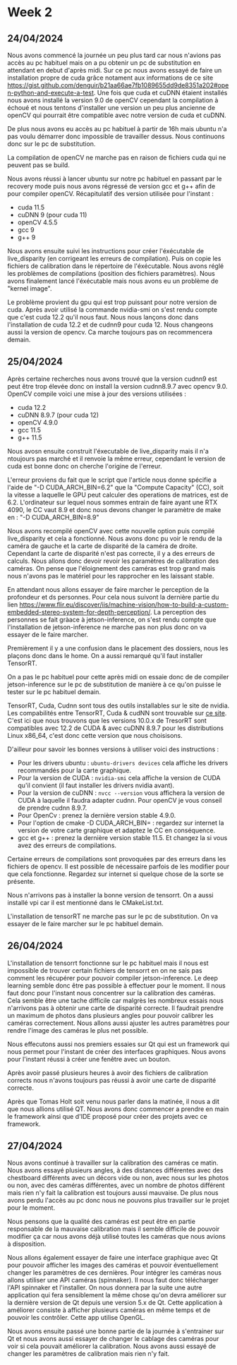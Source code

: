 # Week 2

## 24/04/2024

Nous avons commencé la journée un peu plus tard car nous n'avions pas accès au pc habituel mais on a pu obtenir un pc de substitution en attendant en debut d'après midi. Sur ce pc nous avons essayé de faire un installation propre de cuda grâce notament aux informations de ce site https://gist.github.com/denguir/b21aa66ae7fb1089655dd9de8351a202#open-python-and-execute-a-test. Une fois que cuda et cuDNN étaient installés nous avons installé la version 9.0 de openCV cependant la compilation à échoué et nous tentons d'installer une version un peu plus ancienne de openCV qui pourrait être compatible avec notre version de cuda et cuDNN. 

De plus nous avons eu accès au pc habituel à partir de 16h mais ubuntu n'a pas voulu démarrer donc impossible de travailler dessus. Nous continuons donc sur le pc de substitution.

La compilation de openCV ne marche pas en raison de fichiers cuda qui ne peuvent pas se build.

Nous avons réussi à lancer ubuntu sur notre pc habituel en passant par le recovery mode puis nous avons régressé de version gcc et g++ afin de pour compiler openCV. Récapitulatif des version utilisée pour l'instant :

- cuda 11.5
- cuDNN 9 (pour cuda 11)
- openCV 4.5.5
- gcc 9
- g++ 9

Nous avons ensuite suivi les instructions pour créer l'éxécutable de live_disparity (en corrigeant les erreurs de compilation). Puis on copie les fichiers de calibration dans le répertoire de l'éxécutable. Nous avons réglé les problèmes de compilations (position des fichiers paramètres). Nous avons finalement lancé l'éxécutable mais nous avons eu un problème de "kernel image".

Le problème provient du gpu qui est trop puissant pour notre version de cuda. Après avoir utilisé la commande nvidia-smi on s'est rendu compte que c'est cuda 12.2 qu'il nous faut. Nous nous lançons donc dans l'installation de cuda 12.2 et de cudnn9 pour cuda 12. Nous changeons aussi la version de opencv. Ca marche toujours pas on recommencera demain.

## 25/04/2024

Après certaine recherches nous avons trouvé que la version cudnn9 est peut être trop élevée donc on install la version cudnn8.9.7 avec opencv 9.0. OpenCV compile voici une mise à jour des versions utilisées :

- cuda 12.2
- cuDNN 8.9.7 (pour cuda 12)
- openCV 4.9.0
- gcc 11.5
- g++ 11.5

Nous avosn ensuite construit l'éxecutable de live_disparity mais il n'a ntoujours pas marché et il renvoie la même erreur, cependant le version de cuda est bonne donc on cherche l'origine de l'erreur.

L'erreur proviens du fait que le script que l'article nous donne spécifie a l'aide de "-D CUDA_ARCH_BIN=6.2" que la "Compute Capacity" (CC), soit la vitesse a laquelle le GPU peut calculer des operations de matrices, est de 6.2.
L'ordinateur sur lequel nous sommes entrain de faire ayant une RTX 4090, le CC vaut 8.9 et donc nous devons changer le paramètre de make en : "-D CUDA_ARCH_BIN=8.9"

Nous avons recompilé openCV avec cette nouvelle option puis compilé live_disparity et cela a fonctionné. Nous avons donc pu voir le rendu de la caméra de gauche et la carte de disparité de la caméra de droite. Cependant la carte de disparité n'est pas correcte, il y a des erreurs de calculs. Nous allons donc devoir revoir les paramètres de calibration des caméras. On pense que l'éloignement des caméras est trop grand mais nous n'avons pas le matériel pour les rapprocher en les laissant stable.

En attendant nous allons essayer de faire marcher le perception de la profondeur et ds personnes. Pour cela nous suivont la dernière partie du lien https://www.flir.eu/discover/iis/machine-vision/how-to-build-a-custom-embedded-stereo-system-for-depth-perception/. La perception des personnes se fait gràace à jetson-inference, on s'est rendu compte que l'installation de jetson-inference ne marche pas non plus donc on va essayer de le faire marcher.

Premièrement il y a une confusion dans le placement des dossiers, nous les plaçons donc dans le home. On a aussi remarqué qu'il faut installer TensorRT.

On a pas le pc habituel pour cette après midi on essaie donc de de compiler jetson-inference sur le pc de substitution de manière à ce qu'on puisse le tester sur le pc habituel demain.

TensorRT, Cuda, Cudnn sont tous des outils installables sur le site de nvidia.
Les compabilités entre TensorRT, Cuda & cudNN sont trouvable sur [ce site](https://docs.nvidia.com/deeplearning/tensorrt/support-matrix/index.html). C'est ici que nous trouvons que les versions 10.0.x de TresorRT sont compatibles avec 12.2 de CUDA & avec cuDNN 8.9.7 pour les distributions Linux x86_64, c'est donc cette version que nous choisisons.

D'ailleur pour savoir les bonnes versions à utiliser voici des instructions :
- Pour les drivers ubuntu : `ubuntu-drivers devices` cela affiche les drivers recommandés pour la carte graphique.
- Pour la version de CUDA : `nvidia-smi` cela affiche la version de CUDA qu'il convient (il faut installer les drivers nvidia avant).
- Pour la version de cuDNN : `nvcc --version` vous affichera la version de CUDA à laquelle il faudra adapter cudnn. Pour openCV je vous conseil de prendre cudnn 8.9.7.
- Pour OpenCv : prenez la dernière version stable 4.9.0.
- Pour l'option de cmake -D CUDA_ARCH_BIN= : regardez sur internet la version de votre carte graphique et adaptez le CC en conséquence.
- gcc et g++ : prenez la dernière version stable 11.5. Et changez la si vous avez des erreurs de compilations.

Certaine erreurs de compilations sont provoquées par des erreurs dans les fichiers de opencv. Il est possible de nécessaire parfois de les modifier pour que cela fonctionne. Regardez sur internet si quelque chose de la sorte se présente.

Nous n'arrivons pas à installer la bonne version de tensorrt. On a aussi installé vpi car il est mentionné dans le CMakeList.txt.

L'installation de tensorRT ne marche pas sur le pc de substitution. On va essayer de le faire marcher sur le pc habituel demain.

## 26/04/2024

L'installation de tensorrt fonctionne sur le pc habituel mais il nous est impossible de trouver certain fichiers de tensorrt en on ne sais pas comment les récupérer pour pouvoir compiler jetson-inference. Le deep learning semble donc être pas possible à effectuer pour le moment. Il nous faut donc pour l'instant nous concentrer sur la calibration des caméras. Cela semble être une tache difficile car malgrès les nombreux essais nous n'arrivons pas à obtenir une carte de disparité correcte. Il faudrait prendre un maximum de photos dans plusieurs angles pour pouvoir calibrer les caméras correctement. Nous allons aussi ajuster les autres paramètres pour rendre l'image des caméras le plus net possible.

Nous effecutons aussi nos premiers essaies sur Qt qui est un framework qui nous permet pour l'instant de créer des interfaces graphiques. Nous avons pour l'instant réussi à créer une fenêtre avec un bouton. 

Après avoir passé plusieurs heures à avoir des fichiers de calibration corrects nous n'avons toujours pas réussi à avoir une carte de disparité correcte.

Après que Tomas Holt soit venu nous parler dans la matinée, il nous a dit que nous allions utilisé QT. Nous avons donc commencer a prendre en main le framework ainsi que d'IDE proposé pour créer des projets avec ce framework.

## 27/04/2024

Nous avons continué à travailler sur la calibration des caméras ce matin. Nous avons essayé plusieurs angles, à des distances différentes avec des chestboard différents avec un décors vide ou non, avec nous sur les photos ou non, avec des caméras différentes, avec un nombre de photos différent mais rien n'y fait la calibration est toujours aussi mauvaise. De plus nous avons perdu l'accès au pc donc nous ne pouvons plus travailler sur le projet pour le moment.

Nous pensons que la qualité des caméras est peut être en partie responsable de la mauvaise calibration mais il semble difficile de pouvoir modifier ça car nous avons déjà utilisé toutes les caméras que nous avions à disposition.

Nous allons également essayer de faire une interface graphique avec Qt pour pouvoir afficher les images des caméras et pouvoir éventuellement changer les paramètres de ces dernières. Pour intégrer les caméras nous allons utiliser une API caméras (spinnaker). Il nous faut donc télécharger l'API spinnaker et l'installer. On nous donnera par la suite une autre application qui fera sensiblement la même chose qu'on devra améliorer sur la dernière version de Qt depuis une version 5.x de Qt. Cette application à améliorer consiste à afficher plusieurs caméras en même temps et de pouvoir les contrôler. Cette app utilise OpenGL.

Nous avons ensuite passé une bonne partie de la journée à s'entrainer sur Qt et nous avons aussi essayer de changer le cablage des caméras pour voir si cela pouvait améliorer la calibration. Nous avons aussi essayé de changer les paramètres de calibration mais rien n'y fait.